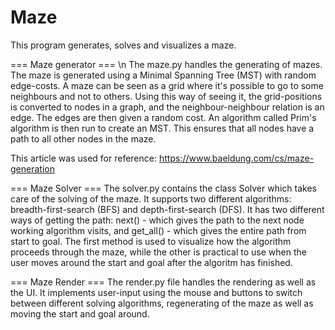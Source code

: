 # Maze
This program generates, solves and visualizes a maze.

=== Maze generator === \n
The maze.py handles the generating of mazes. The maze is generated using a Minimal Spanning Tree (MST) with random edge-costs. A maze can be seen as a grid where it's possible to go to some neighbours and not to others. Using this way of seeing it, the grid-positions is converted to nodes in a graph, and the neighbour-neighbour relation is an edge. The edges are then given a random cost. An algorithm called Prim's algorithm is then run to create an MST. This ensures that all nodes have a path to all other nodes in the maze.

This article was used for reference: https://www.baeldung.com/cs/maze-generation

=== Maze Solver ===
The solver.py contains the class Solver which takes care of the solving of the maze. It supports two different algorithms: breadth-first-search (BFS) and depth-first-search (DFS). It has two different ways of getting the path: next() - which gives the path to the next node working algorithm visits, and get_all() - which gives the entire path from start to goal. The first method is used to visualize how the algorithm proceeds through the maze, while the other is practical to use when the user moves around the start and goal after the algoritm has finished.

=== Maze Render ===
The render.py file handles the rendering as well as the UI. It implements user-input using the mouse and buttons to switch between different solving algorithms, regenerating of the maze as well as moving the start and goal around.
